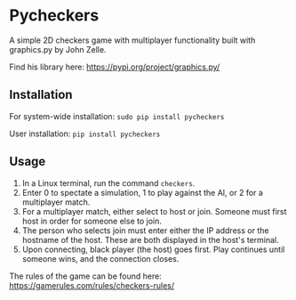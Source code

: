 # Pycheckers
A simple 2D checkers game with multiplayer functionality built with graphics.py by John Zelle.

Find his library here: https://pypi.org/project/graphics.py/


## Installation
For system-wide installation: `sudo pip install pycheckers`

User installation: `pip install pycheckers`


## Usage
1. In a Linux terminal, run the command `checkers`.
2. Enter 0 to spectate a simulation, 1 to play against the AI, or 2 for a multiplayer match.
3. For a multiplayer match, either select to host or join. Someone must first host in order for someone else to join.
4. The person who selects join must enter either the IP address or the hostname of the host. These are both displayed in the host's terminal.
5. Upon connecting, black player (the host) goes first. Play continues until someone wins, and the connection closes.


The rules of the game can be found here: https://gamerules.com/rules/checkers-rules/
